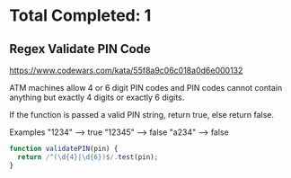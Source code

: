# Total Completed: 1

## Regex Validate PIN Code

https://www.codewars.com/kata/55f8a9c06c018a0d6e000132

ATM machines allow 4 or 6 digit PIN codes and PIN codes cannot contain anything but exactly 4 digits or exactly 6 digits.

If the function is passed a valid PIN string, return true, else return false.

Examples
"1234" --> true
"12345" --> false
"a234" --> false

```javascript
function validatePIN(pin) {
  return /^(\d{4}|\d{6})$/.test(pin);
}
```
